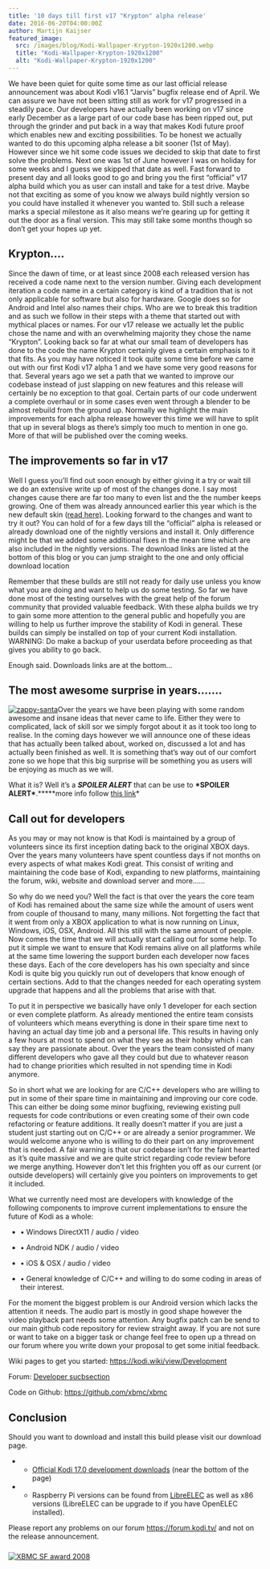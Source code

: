 ```yaml
---
title: '10 days till first v17 "Krypton" alpha release'
date: 2016-06-20T04:00:00Z
author: Martijn Kaijser
featured_image:
  src: /images/blog/Kodi-Wallpaper-Krypton-1920x1200.webp
  title: "Kodi-Wallpaper-Krypton-1920x1200"
  alt: "Kodi-Wallpaper-Krypton-1920x1200"
---
```


We have been quiet for quite some time as our last official release announcement was about Kodi v16.1 “Jarvis” bugfix release end of April. We can assure we have not been sitting still as work for v17 progressed in a steadily pace. Our developers have actually been working on v17 since early December as a large part of our code base has been ripped out, put through the grinder and put back in a way that makes Kodi future proof which enables new and exciting possibilities. To be honest we actually wanted to do this upcoming alpha release a bit sooner (1st of May). However since we hit some code issues we decided to skip that date to first solve the problems. Next one was 1st of June however I was on holiday for some weeks and I guess we skipped that date as well. Fast forward to present day and all looks good to go and bring you the first “official” v17 alpha build which you as user can install and take for a test drive. Maybe not that exciting as some of you know we always build nightly version so you could have installed it whenever you wanted to. Still such a release marks a special milestone as it also means we’re gearing up for getting it out the door as a final version. This may still take some months though so don’t get your hopes up yet.

## Krypton….

Since the dawn of time, or at least since 2008 each released version has received a code name next to the version number. Giving each development iteration a code name in a certain category is kind of a tradition that is not only applicable for software but also for hardware. Google does so for Android and Intel also names their chips. Who are we to break this tradition and as such we follow in their steps with a theme that started out with mythical places or names. For our v17 release we actually let the public chose the name and with an overwhelming majority they chose the name “Krypton”. Looking back so far at what our small team of developers has done to the code the name Krypton certainly gives a certain emphasis to it that fits. As you may have noticed it took quite some time before we came out with our first Kodi v17 alpha 1 and we have some very good reasons for that. Several years ago we set a path that we wanted to improve our codebase instead of just slapping on new features and this release will certainly be no exception to that goal. Certain parts of our code underwent a complete overhaul or in some cases even went through a blender to be almost rebuild from the ground up. Normally we highlight the main improvements for each alpha release however this time we will have to split that up in several blogs as there’s simply too much to mention in one go. More of that will be published over the coming weeks.

## The improvements so far in v17

Well I guess you’ll find out soon enough by either giving it a try or wait till we do an extensive write up of most of the changes done. I say most changes cause there are far too many to even list and the the number keeps growing. One of them was already announced earlier this year which is the new default skin ([read here)](/article/brand-new-look-future-kodi-versions). Looking forward to the changes and want to try it out? You can hold of for a few days till the “official” alpha is released or already download one of the nightly versions and install it. Only difference might be that we added some additional fixes in the mean time which are also included in the nightly versions. The download links are listed at the bottom of this blog or you can jump straight to the one and only official download location

Remember that these builds are still not ready for daily use unless you know what you are doing and want to help us do some testing. So far we have done most of the testing ourselves with the great help of the forum community that provided valuable feedback. With these alpha builds we try to gain some more attention to the general public and hopefully you are willing to help us further improve the stability of Kodi in general. These builds can simply be installed on top of your current Kodi installation. WARNING: Do make a backup of your userdata before proceeding as that gives you ability to go back.

Enough said. Downloads links are at the bottom…

## The most awesome surprise in years…….

[![zappy-santa](/images/blog/zappy-santa-160x160.webp)](/images/blog/zappy-santa.webp)Over the years we have been playing with some random awesome and insane ideas that never came to life. Either they were to complicated, lack of skill sor we simply forgot about it as it took too long to realise. In the coming days however we will announce one of these ideas that has actually been talked about, worked on, discussed a lot and has actually been finished as well. It is something that’s way out of our comfort zone so we hope that this big surprise will be something you as users will be enjoying as much as we will.

What it is? Well it’s a **_SPOILER ALERT_** that can be use to **\***SPOILER ALERT**\***.**\***more info follow [this link](/article/official-kodi-edition-raspberry-pi-case)\*

## Call out for developers

As you may or may not know is that Kodi is maintained by a group of volunteers since its first inception dating back to the original XBOX days. Over the years many volunteers have spent countless days if not months on every aspects of what makes Kodi great. This consist of writing and maintaining the code base of Kodi, expanding to new platforms, maintaining the forum, wiki, website and download server and more……

So why do we need you? Well the fact is that over the years the core team of Kodi has remained about the same size while the amount of users went from couple of thousand to many, many millions. Not forgetting the fact that it went from only a XBOX application to what is now running on Linux, Windows, iOS, OSX, Android. All this still with the same amount of people. Now comes the time that we will actually start calling out for some help. To put it simple we want to ensure that Kodi remains alive on all platforms while at the same time lowering the support burden each developer now faces these days. Each of the core developers has his own specialty and since Kodi is quite big you quickly run out of developers that know enough of certain sections. Add to that the changes needed for each operating system upgrade that happens and all the problems that arise with that.

To put it in perspective we basically have only 1 developer for each section or even complete platform. As already mentioned the entire team consists of volunteers which means everything is done in their spare time next to having an actual day time job and a personal life. This results in having only a few hours at most to spend on what they see as their hobby which i can say they are passionate about. Over the years the team consisted of many different developers who gave all they could but due to whatever reason had to change priorities which resulted in not spending time in Kodi anymore.

So in short what we are looking for are C/C++ developers who are willing to put in some of their spare time in maintaining and improving our core code. This can either be doing some minor bugfixing, reviewing existing pull requests for code contributions or even creating some of their own code refactoring or feature additions. It really doesn’t matter if you are just a student just starting out on C/C++ or are already a senior programmer. We would welcome anyone who is willing to do their part on any improvement that is needed. A fair warning is that our codebase isn’t for the faint hearted as it’s quite massive and we are quite strict regarding code review before we merge anything. However don’t let this frighten you off as our current (or outside developers) will certainly give you pointers on improvements to get it included.

What we currently need most are developers with knowledge of the following components to improve current implementations to ensure the future of Kodi as a whole:

- • Windows DirectX11 / audio / video

- • Android NDK / audio / video

- • iOS & OSX / audio / video

- • General knowledge of C/C++ and willing to do some coding in areas of their interest.

For the moment the biggest problem is our Android version which lacks the attention it needs. The audio part is mostly in good shape however the video playback part needs some attention. Any bugfix patch can be send to our main github code repository for review straight away. If you are not sure or want to take on a bigger task or change feel free to open up a thread on our forum where you write down your proposal to get some initial feedback.

Wiki pages to get you started: <https://kodi.wiki/view/Development>

Forum: [Developer sucbsection](https://forum.kodi.tv/forumdisplay.php?fid=93)

Code on Github: <https://github.com/xbmc/xbmc>

## Conclusion

Should you want to download and install this build please visit our download page.

- - [Official Kodi 17.0 development downloads](/download) (near the bottom of the page)
- - Raspberry Pi versions can be found from [LibreELEC](https://libreelec.tv/) as well as x86 versions (LibreELEC can be upgrade to if you have OpenELEC installed).

Please report any problems on our forum <https://forum.kodi.tv/> and not on the release announcement.

###

[![XBMC SF award 2008](/images/blog/XBMC-SF-award-2008-200x300.webp)](/images/blog/XBMC-SF-award-2008.webp)
